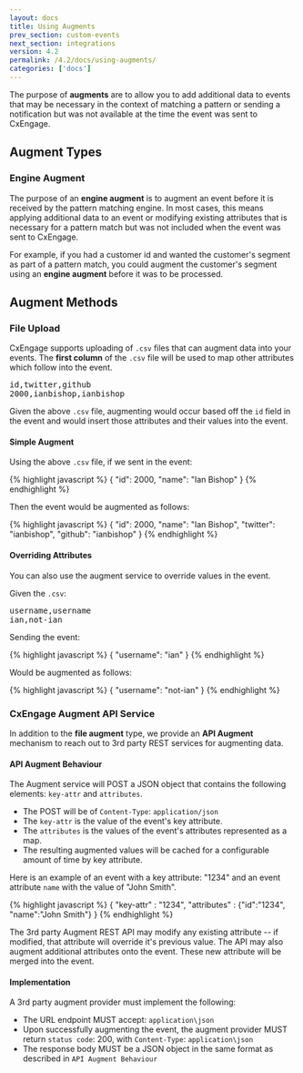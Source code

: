 ```yaml
---
layout: docs
title: Using Augments
prev_section: custom-events
next_section: integrations
version: 4.2
permalink: /4.2/docs/using-augments/
categories: ['docs']
---
```


The purpose of **augments** are to allow you to add additional data to events
that may be necessary in the context of matching a pattern or sending a
notification but was not available at the time the event was sent to CxEngage.

## Augment Types

### Engine Augment

The purpose of an **engine augment** is to augment an event before it is
received by the pattern matching engine. In most cases, this means applying
additional data to an event or modifying existing attributes that is necessary
for a pattern match but was not included when the event was sent to CxEngage.

For example, if you had a customer id and wanted the customer's segment as part
of a pattern match, you could augment the customer's segment using an **engine
augment** before it was to be processed.

## Augment Methods

### File Upload

CxEngage supports uploading of `.csv` files that can augment data into your
events. The **first column** of the `.csv` file will be used to map other attributes which
follow into the event.

<pre>
id,twitter,github
2000,ianbishop,ianbishop
</pre>

Given the above `.csv` file, augmenting would occur based off the `id` field in
the event and would insert those attributes and their values into the event.

#### Simple Augment

Using the above `.csv` file, if we sent in the event:

{% highlight javascript %}
{
  "id": 2000,
  "name": "Ian Bishop"
}
{% endhighlight %}

Then the event would be augmented as follows:

{% highlight javascript %}
{
  "id": 2000,
  "name": "Ian Bishop",
  "twitter": "ianbishop",
  "github": "ianbishop"
}
{% endhighlight %}

#### Overriding Attributes

You can also use the augment service to override values in the event.

Given the `.csv`:

<pre>
username,username
ian,not-ian
</pre>

Sending the event:

{% highlight javascript %}
{
  "username": "ian"
}
{% endhighlight %}

Would be augmented as follows:

{% highlight javascript %}
{
  "username": "not-ian"
}
{% endhighlight %}

### CxEngage Augment API Service

In addition to the **file augment** type, we provide an **API Augment**
mechanism to reach out to 3rd party REST services for augmenting data.

#### API Augment Behaviour

The Augment service will POST a JSON object that contains the following
elements: `key-attr` and `attributes`.

* The POST will be of `Content-Type`: `application/json`
* The `key-attr` is the value of the event's key attribute.
* The `attributes` is the values of the event's attributes represented as a map.
* The resulting augmented values will be cached for a configurable amount of time by key
  attribute.

Here is an example of an event with a key attribute: "1234" and an event
attribute `name` with the value of "John Smith".

{% highlight javascript %}
{
  "key-attr" : "1234",
  "attributes" : {"id":"1234",
                  "name":"John Smith"}
}
{% endhighlight %}

The 3rd party Augment REST API may modify any existing attribute -- if modified,
that attribute will override it's previous value. The API may also augment
additional attributes onto the event. These new attribute will be merged into
the event.

#### Implementation

A 3rd party augment provider must implement the following:

* The URL endpoint MUST accept: `application\json`
* Upon successfully augmenting the event, the augment provider MUST return
  `status code`: 200, with `Content-Type`: `application\json`
* The response body MUST be a JSON object in the same format as described in
  `API Augment Behaviour`

